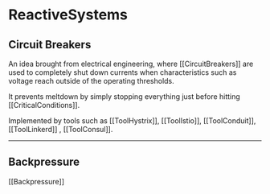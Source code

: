 # ReactiveSystems

## Circuit Breakers

An idea brought from electrical engineering, where [[CircuitBreakers]] are used to completely shut down currents when characteristics such as voltage reach outside of the operating thresholds.

It prevents meltdown by simply stopping everything just before hitting [[CriticalConditions]].

Implemented by tools such as [[ToolHystrix]], [[ToolIstio]], [[ToolConduit]], [[ToolLinkerd]] , [[ToolConsul]].

___

## Backpressure

[[Backpressure]]

